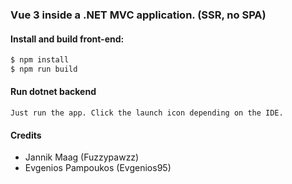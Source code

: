 ### Vue 3 inside a .NET MVC application. (SSR, no SPA)

#### Install and build front-end:
```sh
$ npm install
$ npm run build
```

#### Run dotnet backend
```
Just run the app. Click the launch icon depending on the IDE.
```

#### Credits
- Jannik Maag (Fuzzypawzz)
- Evgenios Pampoukos (Evgenios95)